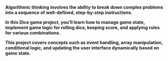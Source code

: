 **Algorithmic thinking involves the ability to break down complex problems into a sequence of well-defined, step-by-step instructions.**

**In this Dice game project, you’ll learn how to manage game state, implement game logic for rolling dice, keeping score, and applying rules for various combinations.**

**This project covers concepts such as event handling, array manipulation, conditional logic, and updating the user interface dynamically based on game state.**